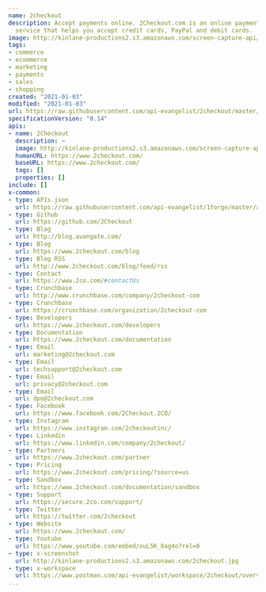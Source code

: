```yaml
---
name: 2checkout
description: Accept payments online. 2Checkout.com is an online payment processing
  service that helps you accept credit cards, PayPal and debit cards.
image: http://kinlane-productions2.s3.amazonaws.com/screen-capture-api/2169-2checkout.jpg
tags:
- commerce
- ecommerce
- marketing
- payments
- sales
- shopping
created: "2021-01-03"
modified: "2021-01-03"
url: https://raw.githubusercontent.com/api-evangelist/2checkout/master/apis.json
specificationVersion: "0.14"
apis:
- name: 2Checkout
  description: ~
  image: http://kinlane-productions2.s3.amazonaws.com/screen-capture-api/2169-2checkout.jpg
  humanURL: https://www.2checkout.com/
  baseURL: https://www.2checkout.com/
  tags: []
  properties: []
include: []
x-common:
- type: APIs.json
  url: https://raw.githubusercontent.com/api-evangelist/1forge/master/apis.json
- type: Github
  url: https://github.com/2Checkout
- type: Blog
  url: http://blog.avangate.com/
- type: Blog
  url: https://www.2checkout.com/blog
- type: Blog RSS
  url: http://www.2checkout.com/blog/feed/rss
- type: Contact
  url: https://www.2co.com/#contactUs
- type: Crunchbase
  url: http://www.crunchbase.com/company/2checkout-com
- type: Crunchbase
  url: https://crunchbase.com/organization/2checkout-com
- type: Developers
  url: https://www.2checkout.com/developers
- type: Documentation
  url: https://www.2checkout.com/documentation
- type: Email
  url: marketing@2checkout.com
- type: Email
  url: techsupport@2checkout.com
- type: Email
  url: privacy@2checkout.com
- type: Email
  url: dpo@2checkout.com
- type: Facebook
  url: https://www.facebook.com/2Checkout.2CO/
- type: Instagram
  url: https://www.instagram.com/2checkoutinc/
- type: Linkedin
  url: https://www.linkedin.com/company/2checkout/
- type: Partners
  url: https://www.2checkout.com/partner
- type: Pricing
  url: https://www.2checkout.com/pricing/?source=us
- type: Sandbox
  url: https://www.2checkout.com/documentation/sandbox
- type: Support
  url: https://secure.2co.com/support/
- type: Twitter
  url: https://twitter.com/2checkout
- type: Website
  url: https://www.2checkout.com/
- type: Youtube
  url: https://www.youtube.com/embed/ouL5K_8ag4o?rel=0
- type: x-screenshot
  url: http://kinlane-productions2.s3.amazonaws.com/2checkout.jpg
- type: x-workspace
  url: https://www.postman.com/api-evangelist/workspace/2checkout/overview
...
```

